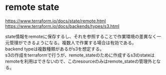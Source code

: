 remote state
==================

https://www.terraform.io/docs/state/remote.html  
https://www.terraform.io/docs/backends/types/s3.html  


state情報をremoteに保存するし、それを参照することで作業環境の差異なく一元管理ができるようになる。複数人で作業する場合は有効である。  
backend typeは複数種類があるがs3を想定する。  
s3の作成をterraformで行うが、remote_stateのために作成するs3のstateはremoteを利用はできないので、このresourceのみはremote_stateの管理外となる。

